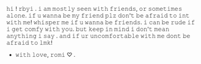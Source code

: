𝚑𝚒 ! 𝚛𝚋𝚢𝚒 . 𝚒 𝚊𝚖 𝚖𝚘𝚜𝚝𝚕𝚢 𝚜𝚎𝚎𝚗 𝚠𝚒𝚝𝚑 𝚏𝚛𝚒𝚎𝚗𝚍𝚜, 𝚘𝚛 𝚜𝚘𝚖𝚎𝚝𝚒𝚖𝚎𝚜 𝚊𝚕𝚘𝚗𝚎. 𝚒𝚏 𝚞 𝚠𝚊𝚗𝚗𝚊 𝚋𝚎 𝚖𝚢 𝚏𝚛𝚒𝚎𝚗𝚍 𝚙𝚕𝚣 𝚍𝚘𝚗'𝚝 𝚋𝚎 𝚊𝚏𝚛𝚊𝚒𝚍 𝚝𝚘 𝚒𝚗𝚝 𝚠𝚒𝚝𝚑 𝚖𝚎! 𝚠𝚑𝚒𝚜𝚙𝚎𝚛 𝚖𝚎 𝚒𝚏 𝚞 𝚠𝚊𝚗𝚗𝚊 𝚋𝚎 𝚏𝚛𝚒𝚎𝚗𝚍𝚜. 𝚒 𝚌𝚊𝚗 𝚋𝚎 𝚛𝚞𝚍𝚎 𝚒𝚏 𝚒 𝚐𝚎𝚝 𝚌𝚘𝚖𝚏𝚢 𝚠𝚒𝚝𝚑 𝚢𝚘𝚞. 𝚋𝚞𝚝 𝚔𝚎𝚎𝚙 𝚒𝚗 𝚖𝚒𝚗𝚍 𝚒 𝚍𝚘𝚗'𝚝 𝚖𝚎𝚊𝚗 𝚊𝚗𝚢𝚝𝚑𝚒𝚗𝚐 𝚒 𝚜𝚊𝚢 . 𝚊𝚗𝚍 𝚒𝚏 𝚞𝚛 𝚞𝚗𝚌𝚘𝚖𝚏𝚘𝚛𝚝𝚊𝚋𝚕𝚎 𝚠𝚒𝚝𝚑 𝚖𝚎 𝚍𝚘𝚗𝚝 𝚋𝚎 𝚊𝚏𝚛𝚊𝚒𝚍 𝚝𝚘 𝚕𝚖𝚔! 
- 𝚠𝚒𝚝𝚑 𝚕𝚘𝚟𝚎, 𝚛𝚘𝚖𝚒 ♡ . 

